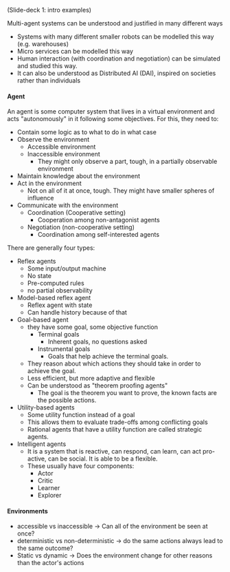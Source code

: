 (Slide-deck 1: intro examples)

Multi-agent systems can be understood and justified in many different ways
* Systems with many different smaller robots can be modelled this way (e.g. warehouses)
* Micro services can be modelled this way
* Human interaction (with coordination and negotiation) can be simulated and studied this way.
* It can also be understood as Distributed AI (DAI), inspired on societies rather than individuals


#### Agent
An agent is some computer system that lives in a virtual environment and acts "autonomously" in it following some objectives. For this, they need to:
* Contain some logic as to what to do in what case
* Observe the environment
    * Accessible environment
    * Inaccessible environment
        * They might only observe a part, tough, in a partially observable environment
* Maintain knowledge about the environment
* Act in the environment
    * Not on all of it at once, tough. They might have smaller spheres of influence
* Communicate with the environment
    * Coordination (Cooperative setting)
        * Cooperation among non-antagonist agents
    * Negotiation (non-cooperative setting)
        * Coordination among self-interested agents

There are generally four types:
* Reflex agents
    * Some input/output machine
    * No state
    * Pre-computed rules
    * no partial observability
* Model-based reflex agent
    * Reflex agent with state
    * Can handle history because of that
* Goal-based agent
    * they have some goal, some objective function
        * Terminal goals
            * Inherent goals, no questions asked
        * Instrumental goals
            * Goals that help achieve the terminal goals.
    * They reason about which actions they should take in order to achieve the goal.
    * Less efficient, but more adaptive and flexible
    * Can be understood as "theorem proofing agents"
        * The goal is the theorem you want to prove, the known facts are the possible actions. 
* Utility-based agents
    * Some utility function instead of a goal
    * This allows them to evaluate trade-offs among conflicting goals
    * Rational agents that have a utility function are called strategic agents. 
* Intelligent agents
    * It is a system that is reactive, can respond, can learn, can act pro-active, can be social. It is able to be a flexible. 
    * These usually have four components:
        * Actor
        * Critic
        * Learner
        * Explorer

#### Environments
* accessible vs inaccessible -> Can all of the environment be seen at once?
* deterministic vs non-deterministic -> do the same actions always lead to the same outcome?
* Static vs dynamic -> Does the environment change for other reasons than the actor's actions
